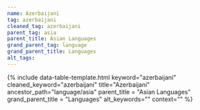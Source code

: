 ```yaml
---
name: Azerbaijani
tag: azerbaijani
cleaned_tag: azerbaijani
parent_tag: asia
parent_title: Asian Languages
grand_parent_tag: language
grand_parent_title: Languages
alt_tags: 
---
```


{% include data-table-template.html 
  keyword="azerbaijani" 
  cleaned_keyword="azerbaijani" 
  title="Azerbaijani"
  ancestor_path="language/asia" 
  parent_title = "Asian Languages"
  grand_parent_title = "Languages"
  alt_keywords=""
  context=""
%}

